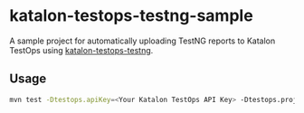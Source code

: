 # katalon-testops-testng-sample

A sample project for automatically uploading TestNG reports to Katalon TestOps using [katalon-testops-testng](https://github.com/katalon-studio/katalon-testops-testng).

## Usage

```sh
mvn test -Dtestops.apiKey=<Your Katalon TestOps API Key> -Dtestops.projectId=<Katalon TestOps Project Id>
```
